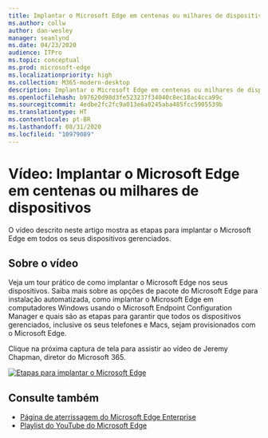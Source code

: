 ```yaml
---
title: Implantar o Microsoft Edge em centenas ou milhares de dispositivos
ms.author: collw
author: dan-wesley
manager: seanlynd
ms.date: 04/23/2020
audience: ITPro
ms.topic: conceptual
ms.prod: microsoft-edge
ms.localizationpriority: high
ms.collection: M365-modern-desktop
description: Implantar o Microsoft Edge em centenas ou milhares de dispositivos
ms.openlocfilehash: b97620d98d3fe523237f34040c8ec18ac4cca99c
ms.sourcegitcommit: 4edbe2fc2fc9a013e6a0245aba485fcc5905539b
ms.translationtype: HT
ms.contentlocale: pt-BR
ms.lasthandoff: 08/31/2020
ms.locfileid: "10979089"
---
```

# Vídeo: Implantar o Microsoft Edge em centenas ou milhares de dispositivos

O vídeo descrito neste artigo mostra as etapas para implantar o Microsoft Edge em todos os seus dispositivos gerenciados.

## Sobre o vídeo

Veja um tour prático de como implantar o Microsoft Edge nos seus dispositivos. Saiba mais sobre as opções de pacote do Microsoft Edge para instalação automatizada, como implantar o Microsoft Edge em computadores Windows usando o Microsoft Endpoint Configuration Manager e quais são as etapas para garantir que todos os dispositivos gerenciados, inclusive os seus telefones e Macs, sejam provisionados com o Microsoft Edge.

Clique na próxima captura de tela para assistir ao vídeo de Jeremy Chapman, diretor do Microsoft 365.

<!-- [![Deploy Microsoft Edge video](http://img.youtube.com/vi/o90UsN6g6NE/0.jpg)](http://www.youtube.com/watch?v=o90UsN6g6NE "Deploy Microsoft Edge to hundreds or thousands of devices")-->

[![Etapas para implantar o Microsoft Edge](https://res.cloudinary.com/marcomontalbano/image/upload/v1587672892/video_to_markdown/images/youtube--o90UsN6g6NE-c05b58ac6eb4c4700831b2b3070cd403.jpg)](https://www.youtube.com/watch?v=o90UsN6g6NE "Deploy Microsoft Edge to hundreds or thousands of devices.")

## Consulte também

- [Página de aterrissagem do Microsoft Edge Enterprise](https://aka.ms/EdgeEnterprise)
- [Playlist do YouTube do Microsoft Edge](https://www.youtube.com/playlist?list=PLXtHYVsvn_b-uXh1tMeYpT-0iD8tD3tFy)
